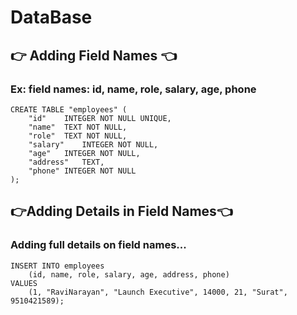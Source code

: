 # DataBase

## 👉 Adding Field Names 👈
### Ex: field names: id, name, role, salary, age, phone
```
CREATE TABLE "employees" (
	"id"	INTEGER NOT NULL UNIQUE,
	"name"	TEXT NOT NULL,
	"role"	TEXT NOT NULL,
	"salary"	INTEGER NOT NULL,
	"age"	INTEGER NOT NULL,
	"address"	TEXT,
	"phone"	INTEGER NOT NULL
);
```
## 👉Adding Details in Field Names👈
### Adding full details on field names... 
```
INSERT INTO employees
	(id, name, role, salary, age, address, phone)
VALUES
	(1, "RaviNarayan", "Launch Executive", 14000, 21, "Surat", 9510421589);
```
